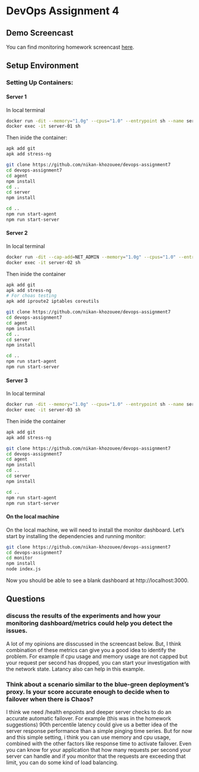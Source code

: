 # DevOps Assignment 4
## Demo Screencast
You can find monitoring homework screencast [here](https://drive.google.com/file/d/1mkykgU0Bv9GGrhxbDYN-8ksQcsVZb2EU/view?usp=sharing).
## Setup Environment
### Setting Up Containers:
#### Server 1
In local terminal
```bash
docker run -dit --memory="1.0g" --cpus="1.0" --entrypoint sh --name server-01 --publish 4001:4001 --publish 5001:5001 node:alpine
docker exec -it server-01 sh
```
Then inide the container:
```bash
apk add git
apk add stress-ng

git clone https://github.com/nikan-khozouee/devops-assignment7
cd devops-assignment7
cd agent
npm install
cd ..
cd server
npm install

cd ..
npm run start-agent
npm run start-server
```

#### Server 2
In local terminal
```bash
docker run -dit --cap-add=NET_ADMIN --memory="1.0g" --cpus="1.0" --entrypoint sh --name server-02 --publish 4002:4001 --publish 5002:5001 node:alpine
docker exec -it server-02 sh
```
Then inide the container
```bash
apk add git
apk add stress-ng
# For choas testing
apk add iproute2 iptables coreutils

git clone https://github.com/nikan-khozouee/devops-assignment7
cd devops-assignment7
cd agent
npm install
cd ..
cd server
npm install

cd ..
npm run start-agent
npm run start-server
```
#### Server 3
In local terminal
```bash
docker run -dit --memory="1.0g" --cpus="1.0" --entrypoint sh --name server-03 --publish 4003:4001 --publish 5003:5001 node:alpine
docker exec -it server-03 sh
```
Then inide the container
```bash
apk add git
apk add stress-ng

git clone https://github.com/nikan-khozouee/devops-assignment7
cd devops-assignment7
cd agent
npm install
cd ..
cd server
npm install

cd ..
npm run start-agent
npm run start-server
```
#### On the local machine
On the local machine, we will need to install the monitor dashboard. Let’s start by installing the dependencies and running monitor:

```bash
git clone https://github.com/nikan-khozouee/devops-assignment7
cd devops-assignment7
cd monitor
npm install
node index.js
```

Now you should be able to see a blank dashboard at http://localhost:3000.

## Questions
### discuss the results of the experiments and how your monitoring dashboard/metrics could help you detect the issues.
A lot of my opinions are disscussed in the screencast below. But, I think combination of these metrics can give you a good idea to identify the problem. For example if cpu usage and memory usage are not capped but your request per second has dropped, you can start your investigation with the network state. Latancy also can help in this example.

### Think about a scenario similar to the blue-green deployment’s proxy. Is your score accurate enough to decide when to failover when there is Chaos?
I think we need /health enpoints and deeper server checks to do an accurate automatic failover. For example (this was in the homework suggestions) 90th percentile latency could give us a better idea of the server response performance than a simple pinging time series. But for now and this simple setting, i think you can use memory and cpu usage, combined with the other factors like response time to activate failover. Even you can know for your application that how many requests per second your server can handle and if you monitor that the requests are exceeding that limit, you can do some kind of load balancing.